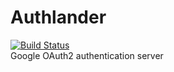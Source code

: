 # Authlander
[![Build Status](https://drone.k8s.array21.dev/api/badges/MrFriendly-B-V/Authlander/status.svg)](https://drone.k8s.array21.dev/MrFriendly-B-V/Authlander)  
Google OAuth2 authentication server

